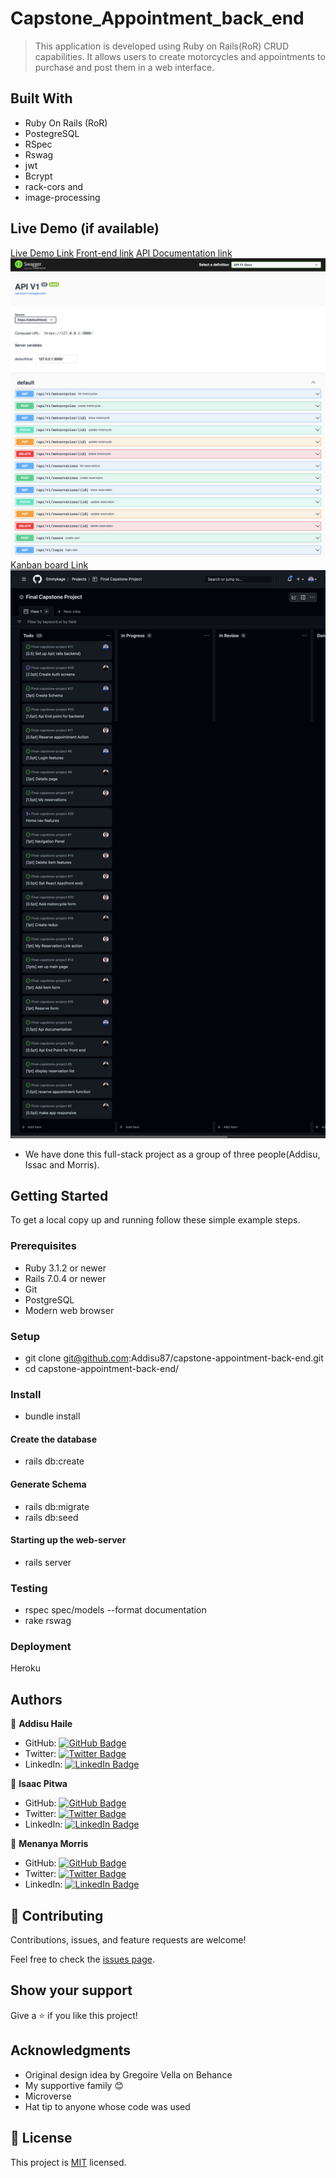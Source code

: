 # Capstone_Appointment_back_end

> This application is developed using Ruby on Rails(RoR) CRUD capabilities. It allows users to create motorcycles and appointments to purchase and post them in a web interface.

## Built With

- Ruby On Rails (RoR)
- PostegreSQL
- RSpec
- Rswag
- jwt
- Bcrypt
- rack-cors and
- image-processing

## Live Demo (if available)

[Live Demo Link]()
[Front-end link](https://final-capstone-project-udqc.vercel.app/splash_page)
[API Documentation link](https://motocycle-booking.herokuapp.com/api-docs/)
![API Documentation screenshot](/assets/images/API-documentations.png)
[Kanban board Link](https://github.com/users/Emmykage/projects/4/views/1)
![Kanban board screenshot](/assets/images/kanban-board.png)

- We have done this full-stack project as a group of three people(Addisu, Issac and Morris).

## Getting Started

To get a local copy up and running follow these simple example steps.

### Prerequisites

- Ruby 3.1.2 or newer
- Rails 7.0.4 or newer
- Git
- PostgreSQL
- Modern web browser

### Setup

- git clone git@github.com:Addisu87/capstone-appointment-back-end.git
- cd capstone-appointment-back-end/

### Install

- bundle install

#### Create the database

- rails db:create

#### Generate Schema

- rails db:migrate
- rails db:seed

#### Starting up the web-server

- rails server

### Testing

- rspec spec/models --format documentation
- rake rswag

### Deployment

Heroku

## Authors

👤 **Addisu Haile**

- GitHub: [![GitHub Badge](https://img.shields.io/badge/-Addisu87-white?logo=GitHub&logoColor=181717&style=plastic)](https://github.com/Addisu87)
- Twitter: [![Twitter Badge](https://img.shields.io/badge/-AddisuTedla-white?logo=Twitter&logoColor=1DA1F2&style=plastic)](https://twitter.com/AddisuTedla)
- LinkedIn: [![LinkedIn Badge](https://img.shields.io/badge/-addisu_tedla-white?logo=LinkedIn&logoColor=1DA1F2&style=plastic)](https://linkedin.com/in/addisu-tedla/)

👤 **Isaac Pitwa**

- GitHub: [![GitHub Badge](https://img.shields.io/badge/-isaacpitwa-white?logo=GitHub&logoColor=181717&style=plastic)](https://github.com/isaacpitwa)
- Twitter: [![Twitter Badge](https://img.shields.io/badge/-isaacpitwa-white?logo=Twitter&logoColor=1DA1F2&style=plastic)](https://twitter.com/isaacpitwa)
- LinkedIn: [![LinkedIn Badge](https://img.shields.io/badge/-isaac_pitwa-white?logo=LinkedIn&logoColor=1DA1F2&style=plastic)](https://www.linkedin.com/in/isaac-pitwa/)

👤 **Menanya Morris**

- GitHub: [![GitHub Badge](https://img.shields.io/badge/-Emmykage-white?logo=GitHub&logoColor=181717&style=plastic)](https://github.com/Emmykage)
- Twitter: [![Twitter Badge](https://img.shields.io/badge/-mennydev-white?logo=Twitter&logoColor=1DA1F2&style=plastic)](https://twitter.com/mennydev)
- LinkedIn: [![LinkedIn Badge](https://img.shields.io/badge/-morris_menanya-white?logo=LinkedIn&logoColor=1DA1F2&style=plastic)](https://www.linkedin.com/in/morris-menanya)

## 🤝 Contributing

Contributions, issues, and feature requests are welcome!

Feel free to check the [issues page](https://github.com/Addisu87/capstone-appointment-back-end/issues).

## Show your support

Give a ⭐️ if you like this project!

## Acknowledgments

- Original design idea by Gregoire Vella on Behance
- My supportive family 😊
- Microverse
- Hat tip to anyone whose code was used

## 📝 License

This project is [MIT](./LICENSE) licensed.
